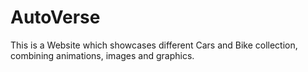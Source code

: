# AutoVerse
This is a Website which showcases different Cars and Bike collection, combining animations, images and graphics.

